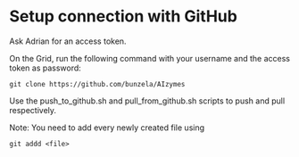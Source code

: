 # Setup connection with GitHub

Ask Adrian for an access token.

On the Grid, run the following command with your username and the access token as password:
```
git clone https://github.com/bunzela/AIzymes
```

Use the push_to_github.sh and pull_from_github.sh scripts to push and pull respectively.

Note: You need to add every newly created file using
```
git addd <file>
```

